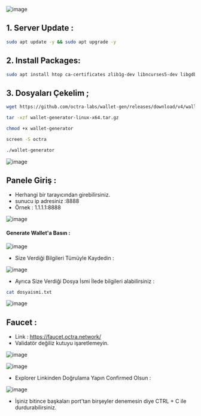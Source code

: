 ![image](https://github.com/user-attachments/assets/0d8ec782-edf6-4ce2-a75b-4ee08589afe7)

## 1. Server Update : 

```bash
sudo apt update -y && sudo apt upgrade -y
```
## 2. Install Packages:

```bash
sudo apt install htop ca-certificates zlib1g-dev libncurses5-dev libgdbm-dev libnss3-dev tmux iptables curl nvme-cli git wget make jq libleveldb-dev build-essential pkg-config ncdu tar clang bsdmainutils lsb-release libssl-dev libreadline-dev libffi-dev jq gcc screen file nano btop unzip lz4 -y
```

## 3. Dosyaları Çekelim ; 

```bash
wget https://github.com/octra-labs/wallet-gen/releases/download/v4/wallet-generator-linux-x64.tar.gz
```
```bash
tar -xzf wallet-generator-linux-x64.tar.gz
```

```bash
chmod +x wallet-generator
```
```bash
screen -S octra
```
```bash
./wallet-generator
```

![image](https://github.com/user-attachments/assets/115f5773-e2f2-4b05-9ee2-21b0fadc571e)

## Panele Giriş : 
- Herhangi bir tarayıcından girebilirsiniz.
- sunucu ip adresiniz :8888
- Örnek : 1.1.1.1:8888

![image](https://github.com/user-attachments/assets/3c337032-40db-4371-a41f-55b06848ff55)

#### Generate Wallet'a Basın : 

![image](https://github.com/user-attachments/assets/490ec720-f4ed-43eb-8f32-f7f8c5f89161)

- Size Verdiği Bilgileri Tümüyle Kaydedin : 

![image](https://github.com/user-attachments/assets/fe14c60d-8119-418a-a64b-5e7580ee8c71)

- Ayrıca Size Verdiği Dosya İsmi İlede bilgileri alabilirsiniz : 

```bash
cat dosyaismi.txt
```

![image](https://github.com/user-attachments/assets/c3c0b274-c6bb-4d94-98b0-4040b9801016)


## Faucet : 

- Link : https://faucet.octra.network/
- Validatör değiliz kutuyu işaretlemeyin.

![image](https://github.com/user-attachments/assets/555cb20c-800e-484c-9b68-a99ff9d0b9fe)

![image](https://github.com/user-attachments/assets/bf0cf164-5d87-4fa0-b78d-3a2158ed614f)

- Explorer Linkinden Doğrulama Yapın Confirmed Olsun : 

![image](https://github.com/user-attachments/assets/83b41d6b-49ae-43b1-b7fb-3eb6be61fc67)

- İşiniz bitince başkaları port'tan birşeyler denemesin diye CTRL + C ile durdurabilirsiniz.
